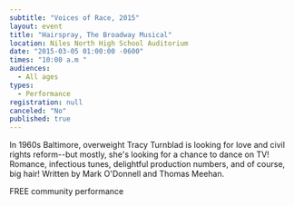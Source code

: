 ```yaml
---
subtitle: "Voices of Race, 2015"
layout: event
title: "Hairspray, The Broadway Musical"
location: Niles North High School Auditorium
date: "2015-03-05 01:00:00 -0600"
times: "10:00 a.m "
audiences: 
  - All ages
types: 
  - Performance
registration: null
canceled: "No"
published: true
---
```


In 1960s Baltimore, overweight Tracy Turnblad is looking for love and civil rights reform--but mostly, she's looking for a chance to dance on TV! Romance, infectious tunes, delightful production numbers, and of course, big hair! Written by Mark O'Donnell and Thomas Meehan.

FREE community performance